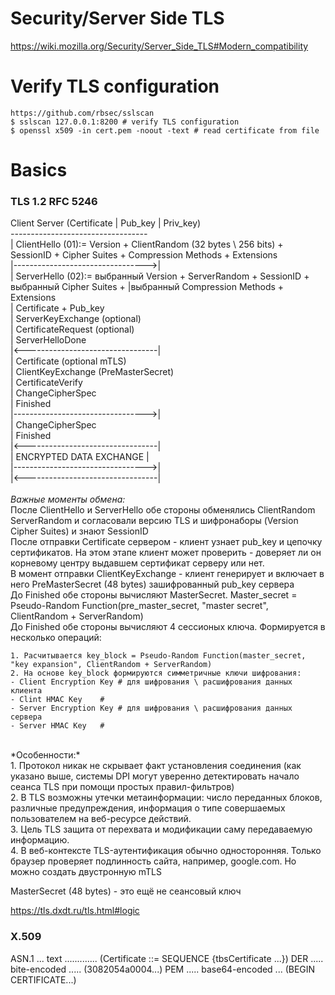 # Security/Server Side TLS
https://wiki.mozilla.org/Security/Server_Side_TLS#Modern_compatibility

# Verify TLS configuration
```
https://github.com/rbsec/sslscan
$ sslscan 127.0.0.1:8200 # verify TLS configuration
$ openssl x509 -in cert.pem -noout -text # read certificate from file 

```

# Basics

### TLS 1.2 RFC 5246<br>

Client				                Server (Certificate | Pub_key | Priv_key)<br>
*----------------------------------*<br>
| ClientHello (01):= Version + ClientRandom (32 bytes \ 256 bits) + SessionID + Cipher Suites + Compression Methods + Extensions<br>
|--------------------------------->|<br>
|	    			                ServerHello (02):= выбранный Version + ServerRandom + SessionID + выбранный Cipher Suites + |выбранный Compression Methods + Extensions<br>
|				                    Certificate + Pub_key<br>
|		 		                    ServerKeyExchange (optional)<br>
|				                    CertificateRequest (optional)<br>
|			                	    ServerHelloDone<br>
|<---------------------------------|<br>
| Certificate (optional mTLS)<br>
| ClientKeyExchange (PreMasterSecret)<br>
| CertificateVerify <br>
| ChangeCipherSpec<br>
| Finished    <br>
|--------------------------------->|<br>
|				                    ChangeCipherSpec<br>
|				                    Finished<br>
|<---------------------------------|<br>
|     ENCRYPTED DATA EXCHANGE      |<br>
|--------------------------------->|<br>
|<---------------------------------|<br>
<br>
*Важные моменты обмена:*<br>
После ClientHello и ServerHello обе стороны обменялись ClientRandom ServerRandom и согласовали версию TLS и шифронаборы (Version Cipher Suites) и знают SessionID<br>
После отправки Certificate сервером - клиент узнает pub_key и цепочку сертификатов. На этом этапе клиент может проверить - доверяет ли он корневому центру выдавшем сертификат серверу или нет.<br>
В момент отправки ClientKeyExchange - клиент генерирует и включает в него PreMasterSecret (48 bytes) зашифрованный pub_key сервера<br> 
До Finished обе стороны вычисляют MasterSecret. Master_secret = Pseudo-Random Function(pre_master_secret, "master secret", ClientRandom + ServerRandom)<br> 
До Finished обе стороны вычисляют 4 сессионых ключа. Формируется в несколько операций:<br>
```
1. Расчитывается key_block = Pseudo-Random Function(master_secret, "key expansion", ClientRandom + ServerRandom)
2. На основе key_block формируются симметричные ключи шифрования:
- Client Encryption Key # для шифрования \ расшифрования данных клиента
- Clint HMAC Key 	# 
- Server Encryption Key # для шифрования \ расшифрования данных сервера
- Server HMAC Key	# 
```

<br>
*Особенности:*<br>
1. Протокол никак не скрывает факт установления соединения (как указано выше, системы DPI могут уверенно детектировать начало сеанса TLS при помощи простых правил-фильтров)<br>
2. В TLS возможны утечки метаинформации: число переданных блоков, различные предупреждения, информация о типе совершаемых пользователем на веб-ресурсе действий. <br>
3. Цель TLS защита от перехвата и модификации саму передаваемую информацию.<br>
4. В веб-контексте TLS-аутентификация обычно односторонняя. Только браузер проверяет подлинность сайта, например, google.com. Но можно создать двустронную mTLS<br>


MasterSecret (48 bytes) - это ещё не сеансовый ключ

https://tls.dxdt.ru/tls.html#logic

### X.509
ASN.1 ... text ............. (Certificate ::= SEQUENCE {tbsCertificate ...})
DER ..... bite-encoded ..... (3082054a0004...)
PEM ..... base64-encoded ... (BEGIN CERTIFICATE...)
